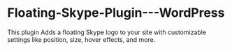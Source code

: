# Floating-Skype-Plugin---WordPress
This plugin Adds a floating Skype logo to your site with customizable settings like position, size, hover effects, and more.
